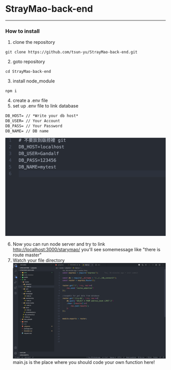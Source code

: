 # StrayMao-back-end

---

### How to install

1. clone the repository

```
git clone https://github.com/tsun-yu/StrayMao-back-end.git
```

2. goto repository

```
cd StrayMao-back-end
```

3. install node_module

```
npm i
```

4. create a .env file
5. set up .env file to link database
```
DB_HOST= // *Write your db host*
DB_USER= // Your Account
DB_PASS= // Your Password
DB_NAME= // DB name
```
![example](./data/example.png "example") 


6. Now you can run node server and try to link <http://localhost:3000/starymao/>
you'll see somemessage like "there is route master" 
7. Watch your file directory
![code here](./data/code_here.png "Code Here")
main.js is the place where you should code your own function here!
